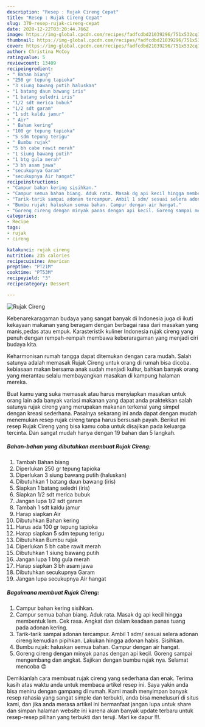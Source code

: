 ```yaml
---
description: "Resep : Rujak Cireng Cepat"
title: "Resep : Rujak Cireng Cepat"
slug: 370-resep-rujak-cireng-cepat
date: 2020-12-22T03:20:44.766Z
image: https://img-global.cpcdn.com/recipes/fadfcdbd21039296/751x532cq70/rujak-cireng-foto-resep-utama.jpg
thumbnail: https://img-global.cpcdn.com/recipes/fadfcdbd21039296/751x532cq70/rujak-cireng-foto-resep-utama.jpg
cover: https://img-global.cpcdn.com/recipes/fadfcdbd21039296/751x532cq70/rujak-cireng-foto-resep-utama.jpg
author: Christina McCoy
ratingvalue: 5
reviewcount: 13409
recipeingredient:
- " Bahan biang"
- "250 gr tepung tapioka"
- "3 siung bawang putih haluskan"
- "1 batang daun bawang iris"
- "1 batang seledri iris"
- "1/2 sdt merica bubuk"
- "1/2 sdt garam"
- "1 sdt kaldu jamur"
- " Air"
- " Bahan kering"
- "100 gr tepung tapioka"
- "5 sdm tepung terigu"
- " Bumbu rujak"
- "5 bh cabe rawit merah"
- "1 siung bawang putih"
- "1 btg gula merah"
- "3 bh asam jawa"
- "secukupnya Garam"
- "secukupnya Air hangat"
recipeinstructions:
- "Campur bahan kering sisihkan."
- "Campur semua bahan biang. Aduk rata. Masak dg api kecil hingga membentuk lem. Cek rasa. Angkat dan dalam keadaan panas tuang pada adonan kering."
- "Tarik-tarik sampai adonan tercampur. Ambil 1 sdm/ sesuai selera adonan cireng kemudian pipihkan. Lakukan hingga adonan habis. Sisihkan."
- "Bumbu rujak: haluskan semua bahan. Campur dengan air hangat."
- "Goreng cireng dengan minyak panas dengan api kecil. Goreng sampai mengembang dan angkat. Sajikan dengan bumbu rujak nya. Selamat mencoba 😍"
categories:
- Recipe
tags:
- rujak
- cireng

katakunci: rujak cireng 
nutrition: 235 calories
recipecuisine: American
preptime: "PT21M"
cooktime: "PT53M"
recipeyield: "3"
recipecategory: Dessert

---
```



![Rujak Cireng](https://img-global.cpcdn.com/recipes/fadfcdbd21039296/751x532cq70/rujak-cireng-foto-resep-utama.jpg)

Kebenarekaragaman budaya yang sangat banyak di Indonesia juga di ikuti kekayaan makanan yang beragam dengan berbagai rasa dari masakan yang manis,pedas atau empuk. Karasteristik kuliner Indonesia rujak cireng yang penuh dengan rempah-rempah membawa keberaragaman yang menjadi ciri budaya kita.


Keharmonisan rumah tangga dapat ditemukan dengan cara mudah. Salah satunya adalah memasak Rujak Cireng untuk orang di rumah bisa dicoba. kebiasaan makan bersama anak sudah menjadi kultur, bahkan banyak orang yang merantau selalu membayangkan masakan di kampung halaman mereka.



Buat kamu yang suka memasak atau harus menyiapkan masakan untuk orang lain ada banyak variasi makanan yang dapat anda praktekkan salah satunya rujak cireng yang merupakan makanan terkenal yang simpel dengan kreasi sederhana. Pasalnya sekarang ini anda dapat dengan mudah menemukan resep rujak cireng tanpa harus bersusah payah.
Berikut ini resep Rujak Cireng yang bisa kamu coba untuk disajikan pada keluarga tercinta. Dan sangat mudah hanya dengan 19 bahan dan 5 langkah.


<!--inarticleads1-->

##### Bahan-bahan yang dibutuhkan membuat Rujak Cireng:

1. Tambah  Bahan biang
1. Diperlukan 250 gr tepung tapioka
1. Diperlukan 3 siung bawang putih (haluskan)
1. Dibutuhkan 1 batang daun bawang (iris)
1. Siapkan 1 batang seledri (iris)
1. Siapkan 1/2 sdt merica bubuk
1. Jangan lupa 1/2 sdt garam
1. Tambah 1 sdt kaldu jamur
1. Harap siapkan  Air
1. Dibutuhkan  Bahan kering
1. Harus ada 100 gr tepung tapioka
1. Harap siapkan 5 sdm tepung terigu
1. Dibutuhkan  Bumbu rujak
1. Diperlukan 5 bh cabe rawit merah
1. Dibutuhkan 1 siung bawang putih
1. Jangan lupa 1 btg gula merah
1. Harap siapkan 3 bh asam jawa
1. Dibutuhkan secukupnya Garam
1. Jangan lupa secukupnya Air hangat




<!--inarticleads2-->

##### Bagaimana membuat  Rujak Cireng:

1. Campur bahan kering sisihkan.
1. Campur semua bahan biang. Aduk rata. Masak dg api kecil hingga membentuk lem. Cek rasa. Angkat dan dalam keadaan panas tuang pada adonan kering.
1. Tarik-tarik sampai adonan tercampur. Ambil 1 sdm/ sesuai selera adonan cireng kemudian pipihkan. Lakukan hingga adonan habis. Sisihkan.
1. Bumbu rujak: haluskan semua bahan. Campur dengan air hangat.
1. Goreng cireng dengan minyak panas dengan api kecil. Goreng sampai mengembang dan angkat. Sajikan dengan bumbu rujak nya. Selamat mencoba 😍




Demikianlah cara membuat rujak cireng yang sederhana dan enak. Terima kasih atas waktu anda untuk membaca artikel resep ini. Saya yakin anda bisa meniru dengan gampang di rumah. Kami masih menyimpan banyak resep rahasia yang sangat simple dan terbukti, anda bisa menelusuri di situs kami, dan jika anda merasa artikel ini bermanfaat jangan lupa untuk share dan simpan halaman website ini karena akan banyak update terbaru untuk resep-resep pilihan yang terbukti dan teruji. Mari ke dapur !!!. 
